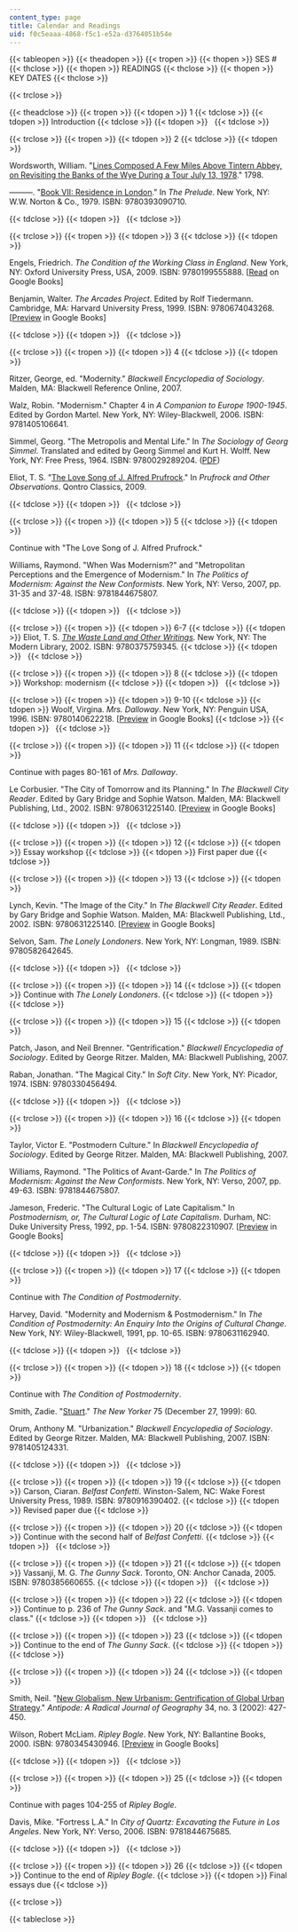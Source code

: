 ```yaml
---
content_type: page
title: Calendar and Readings
uid: f0c5eaaa-4868-f5c1-e52a-d3764051b54e
---
```


{{< tableopen >}}
{{< theadopen >}}
{{< tropen >}}
{{< thopen >}}
SES #
{{< thclose >}}
{{< thopen >}}
READINGS
{{< thclose >}}
{{< thopen >}}
KEY DATES
{{< thclose >}}

{{< trclose >}}

{{< theadclose >}}
{{< tropen >}}
{{< tdopen >}}
1
{{< tdclose >}}
{{< tdopen >}}
Introduction
{{< tdclose >}}
{{< tdopen >}}
 
{{< tdclose >}}

{{< trclose >}}
{{< tropen >}}
{{< tdopen >}}
2
{{< tdclose >}}
{{< tdopen >}}


Wordsworth, William. "[Lines Composed A Few Miles Above Tintern Abbey, on Revisiting the Banks of the Wye During a Tour July 13, 1978](http://www.bartleby.com/41/376.html)." 1798.

———. "[Book VII: Residence in London](http://www.bartleby.com/145/ww293.html)." In _The Prelude_. New York, NY: W.W. Norton & Co., 1979. ISBN: 9780393090710.


{{< tdclose >}}
{{< tdopen >}}
 
{{< tdclose >}}

{{< trclose >}}
{{< tropen >}}
{{< tdopen >}}
3
{{< tdclose >}}
{{< tdopen >}}


Engels, Friedrich. _The Condition of the Working Class in England_. New York, NY: Oxford University Press, USA, 2009. ISBN: 9780199555888. \[[Read](http://books.google.com/books?id=Up52qN5Y8a0C&pg=PAfrontcover) on Google Books\]

Benjamin, Walter. _The Arcades Project_. Edited by Rolf Tiedermann. Cambridge, MA: Harvard University Press, 1999. ISBN: 9780674043268. \[[Preview](http://books.google.com/books?id=tdM9Hn7pzrsC&printsec=frontcover&source=gbs_navlinks_s#v=onepage&q=&f=false) in Google Books\]


{{< tdclose >}}
{{< tdopen >}}
 
{{< tdclose >}}

{{< trclose >}}
{{< tropen >}}
{{< tdopen >}}
4
{{< tdclose >}}
{{< tdopen >}}


Ritzer, George, ed. "Modernity." _Blackwell Encyclopedia of Sociology_. Malden, MA: Blackwell Reference Online, 2007.

Walz, Robin. "Modernism." Chapter 4 in _A Companion to Europe 1900-1945_. Edited by Gordon Martel. New York, NY: Wiley-Blackwell, 2006. ISBN: 9781405106641.

Simmel, Georg. "The Metropolis and Mental Life." In _The Sociology of Georg Simmel_. Translated and edited by Georg Simmel and Kurt H. Wolff. New York, NY: Free Press, 1964. ISBN: 9780029289204. ([PDF](http://www.blackwellpublishing.com/content/BPL_Images/Content_store/Sample_chapter/0631225137/Bridge.pdf))

Eliot, T. S. "[The Love Song of J. Alfred Prufrock](http://www.bartelby.org/198/1.html)." In _Prufrock and Other Observations_. Qontro Classics, 2009.


{{< tdclose >}}
{{< tdopen >}}
 
{{< tdclose >}}

{{< trclose >}}
{{< tropen >}}
{{< tdopen >}}
5
{{< tdclose >}}
{{< tdopen >}}


Continue with "The Love Song of J. Alfred Prufrock."

Williams, Raymond. "When Was Modernism?" and "Metropolitan Perceptions and the Emergence of Modernism." In _The Politics of Modernism: Against the New Conformists_. New York, NY: Verso, 2007, pp. 31-35 and 37-48. ISBN: 9781844675807.


{{< tdclose >}}
{{< tdopen >}}
 
{{< tdclose >}}

{{< trclose >}}
{{< tropen >}}
{{< tdopen >}}
6-7
{{< tdclose >}}
{{< tdopen >}}
Eliot, T. S. [_The Waste Land and Other Writings_](http://www.gutenberg.org/etext/1321). New York, NY: The Modern Library, 2002. ISBN: 9780375759345.
{{< tdclose >}}
{{< tdopen >}}
 
{{< tdclose >}}

{{< trclose >}}
{{< tropen >}}
{{< tdopen >}}
8
{{< tdclose >}}
{{< tdopen >}}
Workshop: modernism
{{< tdclose >}}
{{< tdopen >}}
 
{{< tdclose >}}

{{< trclose >}}
{{< tropen >}}
{{< tdopen >}}
9-10
{{< tdclose >}}
{{< tdopen >}}
Woolf, Virgina. _Mrs. Dalloway_. New York, NY: Penguin USA, 1996. ISBN: 9780140622218. \[[Preview](http://books.google.com/books?id=QEHI-uN0tmgC&printsec=frontcover&dq=mrs.+dalloway#v=onepage&q=&f=false) in Google Books\]
{{< tdclose >}}
{{< tdopen >}}
 
{{< tdclose >}}

{{< trclose >}}
{{< tropen >}}
{{< tdopen >}}
11
{{< tdclose >}}
{{< tdopen >}}


Continue with pages 80-161 of _Mrs. Dalloway_.

Le Corbusier. "The City of Tomorrow and its Planning." In _The Blackwell City Reader_. Edited by Gary Bridge and Sophie Watson. Malden, MA: Blackwell Publishing, Ltd., 2002. ISBN: 9780631225140. \[[Preview](http://books.google.com/books?id=P2aC62fqCyQC&pg=PA345=onepage) in Google Books\]


{{< tdclose >}}
{{< tdopen >}}
 
{{< tdclose >}}

{{< trclose >}}
{{< tropen >}}
{{< tdopen >}}
12
{{< tdclose >}}
{{< tdopen >}}
Essay workshop
{{< tdclose >}}
{{< tdopen >}}
First paper due
{{< tdclose >}}

{{< trclose >}}
{{< tropen >}}
{{< tdopen >}}
13
{{< tdclose >}}
{{< tdopen >}}


Lynch, Kevin. "The Image of the City." In _The Blackwell City Reader_. Edited by Gary Bridge and Sophie Watson. Malden, MA: Blackwell Publishing, Ltd., 2002. ISBN: 9780631225140. \[[Preview](http://books.google.com/books?id=Yl0bDTpro1AC&printsec=frontcover&dq=blackwell+city+reader#v=onepage&q=&f=false) in Google Books\]

Selvon, Sam. _The Lonely Londoners_. New York, NY: Longman, 1989. ISBN: 9780582642645.


{{< tdclose >}}
{{< tdopen >}}
 
{{< tdclose >}}

{{< trclose >}}
{{< tropen >}}
{{< tdopen >}}
14
{{< tdclose >}}
{{< tdopen >}}
Continue with _The Lonely Londoners_.
{{< tdclose >}}
{{< tdopen >}}
 
{{< tdclose >}}

{{< trclose >}}
{{< tropen >}}
{{< tdopen >}}
15
{{< tdclose >}}
{{< tdopen >}}


Patch, Jason, and Neil Brenner. "Gentrification." _Blackwell Encyclopedia of Sociology_. Edited by George Ritzer. Malden, MA: Blackwell Publishing, 2007.

Raban, Jonathan. "The Magical City." In _Soft City_. New York, NY: Picador, 1974. ISBN: 9780330456494.


{{< tdclose >}}
{{< tdopen >}}
 
{{< tdclose >}}

{{< trclose >}}
{{< tropen >}}
{{< tdopen >}}
16
{{< tdclose >}}
{{< tdopen >}}


Taylor, Victor E. "Postmodern Culture." In _Blackwell Encyclopedia of Sociology_. Edited by George Ritzer. Malden, MA: Blackwell Publishing, 2007.

Williams, Raymond. "The Politics of Avant-Garde." In _The Politics of Modernism: Against the New Conformists_. New York, NY: Verso, 2007, pp. 49-63. ISBN: 9781844675807.

Jameson, Frederic. "The Cultural Logic of Late Capitalism." In _Postmodernism, or, The Cultural Logic of Late Capitalism_. Durham, NC: Duke University Press, 1992, pp. 1-54. ISBN: 9780822310907. \[[Preview](http://books.google.com/books?id=oRJ9fh9BK8wC&printsec=frontcover&dq=Postmodernism,+or,+The+Cultural+Logic+of+Late+Capitalism.#v=onepage&q=&f=false) in Google Books\]


{{< tdclose >}}
{{< tdopen >}}
 
{{< tdclose >}}

{{< trclose >}}
{{< tropen >}}
{{< tdopen >}}
17
{{< tdclose >}}
{{< tdopen >}}


Continue with _The Condition of Postmodernity_.

Harvey, David. "Modernity and Modernism & Postmodernism." In _The Condition of Postmodernity: An Enquiry Into the Origins of Cultural Change_. New York, NY: Wiley-Blackwell, 1991, pp. 10-65. ISBN: 9780631162940.


{{< tdclose >}}
{{< tdopen >}}
 
{{< tdclose >}}

{{< trclose >}}
{{< tropen >}}
{{< tdopen >}}
18
{{< tdclose >}}
{{< tdopen >}}


Continue with _The Condition of Postmodernity_.

Smith, Zadie. "[Stuart](http://www.newyorker.com/archive/1999/12/27/1999_12_27_060_TNY_LIBRY_000019888)." _The New Yorker_ 75 (December 27, 1999): 60.

Orum, Anthony M. "Urbanization." _Blackwell Encyclopedia of Sociology_. Edited by George Ritzer. Malden, MA: Blackwell Publishing, 2007. ISBN: 9781405124331.


{{< tdclose >}}
{{< tdopen >}}
 
{{< tdclose >}}

{{< trclose >}}
{{< tropen >}}
{{< tdopen >}}
19
{{< tdclose >}}
{{< tdopen >}}
Carson, Ciaran. _Belfast Confetti_. Winston-Salem, NC: Wake Forest University Press, 1989. ISBN: 9780916390402.
{{< tdclose >}}
{{< tdopen >}}
Revised paper due
{{< tdclose >}}

{{< trclose >}}
{{< tropen >}}
{{< tdopen >}}
20
{{< tdclose >}}
{{< tdopen >}}
Continue with the second half of _Belfast Confetti_.
{{< tdclose >}}
{{< tdopen >}}
 
{{< tdclose >}}

{{< trclose >}}
{{< tropen >}}
{{< tdopen >}}
21
{{< tdclose >}}
{{< tdopen >}}
Vassanji, M. G. _The Gunny Sack_. Toronto, ON: Anchor Canada, 2005. ISBN: 9780385660655.
{{< tdclose >}}
{{< tdopen >}}
 
{{< tdclose >}}

{{< trclose >}}
{{< tropen >}}
{{< tdopen >}}
22
{{< tdclose >}}
{{< tdopen >}}
Continue to p. 236 of _The Gunny Sack_. and "M.G. Vassanji comes to class."
{{< tdclose >}}
{{< tdopen >}}
 
{{< tdclose >}}

{{< trclose >}}
{{< tropen >}}
{{< tdopen >}}
23
{{< tdclose >}}
{{< tdopen >}}
Continue to the end of _The Gunny Sack_.
{{< tdclose >}}
{{< tdopen >}}
 
{{< tdclose >}}

{{< trclose >}}
{{< tropen >}}
{{< tdopen >}}
24
{{< tdclose >}}
{{< tdopen >}}


Smith, Neil. "[New Globalism, New Urbanism: Gentrification of Global Urban Strategy](https://onlinelibrary.wiley.com/doi/epdf/10.1111/1467-8330.00249)." _Antipode: A Radical Journal of Geography_ 34, no. 3 (2002): 427-450.

Wilson, Robert McLiam. _Ripley Bogle_. New York, NY: Ballantine Books, 2000. ISBN: 9780345430946. \[[Preview](http://books.google.com/books?id=7Dp4b8QM6cQC&printsec=frontcover&dq=ripley+bogle#v=onepage&q=&f=false) in Google Books\]


{{< tdclose >}}
{{< tdopen >}}
 
{{< tdclose >}}

{{< trclose >}}
{{< tropen >}}
{{< tdopen >}}
25
{{< tdclose >}}
{{< tdopen >}}


Continue with pages 104-255 of _Ripley Bogle_.

Davis, Mike. "Fortress L.A." In _City of Quartz: Excavating the Future in Los Angeles_. New York, NY: Verso, 2006. ISBN: 9781844675685.


{{< tdclose >}}
{{< tdopen >}}
 
{{< tdclose >}}

{{< trclose >}}
{{< tropen >}}
{{< tdopen >}}
26
{{< tdclose >}}
{{< tdopen >}}
Continue to the end of _Ripley Bogle_.
{{< tdclose >}}
{{< tdopen >}}
Final essays due
{{< tdclose >}}

{{< trclose >}}

{{< tableclose >}}